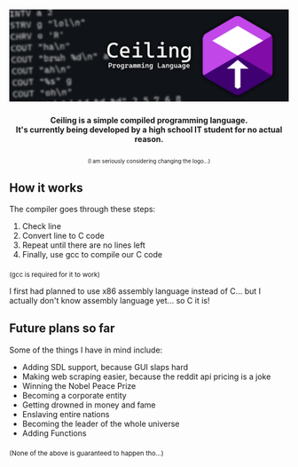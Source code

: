 <h1 align=center><img src="readme_res/Banner.png"></h1>
<p align=center><strong>Ceiling is a simple compiled programming language.<br> It's currently being developed by a high school IT student for no actual reason.</strong></p>
<p align=center><sub><sub>(I am seriously considering changing the logo...)</sub></sub></p>

<h2>How it works</h2>
<p>The compiler goes through these steps:</p>
<ol>
  <li>Check line</li>
  <li>Convert line to C code</li>
  <li>Repeat until there are no lines left</li>
  <li>Finally, use gcc to compile our C code</li>
</ol>
<p><sub>(gcc is required for it to work)</sub></p>
<p>I first had planned to use x86 assembly language instead of C... but I actually don't know assembly language yet... so C it is!</p>

<h2>Future plans so far</h2>
<p>Some of the things I have in mind include:</p>
<ul>
  <li>Adding SDL support, because GUI slaps hard</li>
  <li>Making web scraping easier, because the reddit api pricing is a joke</li>
  <li>Winning the Nobel Peace Prize</li>
  <li>Becoming a corporate entity</li>
  <li>Getting drowned in money and fame</li>
  <li>Enslaving entire nations</li>
  <li>Becoming the leader of the whole universe</li>
  <li>Adding Functions</li>
</ul>
<p><sub>(None of the above is guaranteed to happen tho...)</sub></p>
